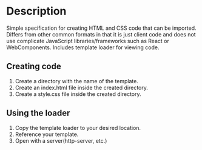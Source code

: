 # Description

Simple specification for creating HTML and CSS code that can be imported.
Differs from other common formats in that it is just client code and does not use complicate JavaScript libraries/frameworks such as React or WebComponents.
Includes template loader for viewing code.

## Creating code

1. Create a directory with the name of the template.
2. Create an index.html file inside the created directory.
3. Create a style.css file inside the created directory.

## Using the loader

1. Copy the template loader to your desired location.
2. Reference your template.
3. Open with a server(http-server, etc.)